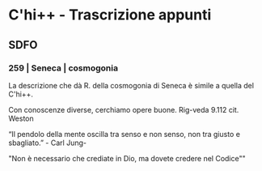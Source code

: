 # C'hi++ - Trascrizione appunti

## SDFO

### 259 | Seneca | cosmogonia
La descrizione che dà R. della cosmogonia di Seneca è simile a quella del C'hi++.

Con conoscenze diverse, cerchiamo opere buone.
Rig-veda 9.112
cit. Weston

“Il pendolo della mente oscilla tra senso e non senso, non tra giusto e sbagliato.” - Carl Jung-



"Non è necessario che crediate in Dio, ma dovete credere nel Codice""
